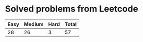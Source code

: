 # Solved problems from Leetcode

| **Easy** | **Medium** | **Hard** | **Total** |
| -------- | ---------- | -------- | --------- |
| 28       | 26         | 3        | 57        |
